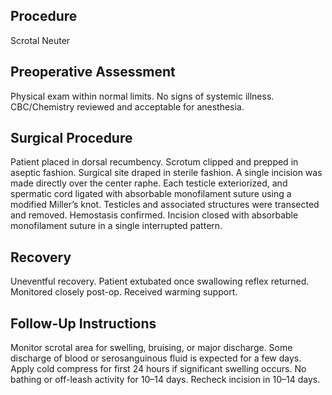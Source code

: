 ## Procedure
Scrotal Neuter

## Preoperative Assessment
Physical exam within normal limits. No signs of systemic illness. CBC/Chemistry reviewed and acceptable for anesthesia.

## Surgical Procedure
Patient placed in dorsal recumbency. Scrotum clipped and prepped in aseptic fashion. Surgical site draped in sterile fashion. A single incision was made directly over the center raphe. Each testicle exteriorized, and spermatic cord ligated with absorbable monofilament suture using a modified Miller’s knot. Testicles and associated structures were transected and removed. Hemostasis confirmed.  Incision closed with absorbable monofilament suture in a single interrupted pattern.

## Recovery
Uneventful recovery. Patient extubated once swallowing reflex returned. Monitored closely post-op. Received warming support.

## Follow-Up Instructions
Monitor scrotal area for swelling, bruising, or major discharge. Some discharge of blood or serosanguinous fluid is expected for a few days. Apply cold compress for first 24 hours if significant swelling occurs. No bathing or off-leash activity for 10–14 days. Recheck incision in 10–14 days.

